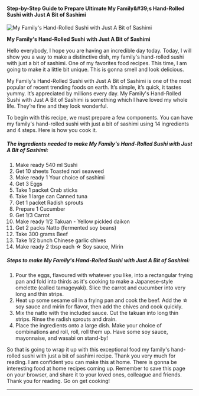             

#### Step-by-Step Guide to Prepare Ultimate My Family&amp;#39;s Hand-Rolled Sushi with Just A Bit of Sashimi

![My Family's Hand-Rolled Sushi with Just A Bit of Sashimi](https://img-global.cpcdn.com/recipes/6150016277151744/751x532cq70/my-familys-hand-rolled-sushi-with-just-a-bit-of-sashimi-recipe-main-photo.jpg)

**My Family's Hand-Rolled Sushi with Just A Bit of Sashimi**

Hello everybody, I hope you are having an incredible day today. Today, I will show you a way to make a distinctive dish, my family's hand-rolled sushi with just a bit of sashimi. One of my favorites food recipes. This time, I am going to make it a little bit unique. This is gonna smell and look delicious.

My Family's Hand-Rolled Sushi with Just A Bit of Sashimi is one of the most popular of recent trending foods on earth. It’s simple, it’s quick, it tastes yummy. It’s appreciated by millions every day. My Family's Hand-Rolled Sushi with Just A Bit of Sashimi is something which I have loved my whole life. They’re fine and they look wonderful.

To begin with this recipe, we must prepare a few components. You can have my family's hand-rolled sushi with just a bit of sashimi using 14 ingredients and 4 steps. Here is how you cook it.

##### The ingredients needed to make My Family's Hand-Rolled Sushi with Just A Bit of Sashimi:

1.  Make ready 540 ml Sushi
2.  Get 10 sheets Toasted nori seaweed
3.  Make ready 1 Your choice of sashimi
4.  Get 3 Eggs
5.  Take 1 packet Crab sticks
6.  Take 1 large can Canned tuna
7.  Get 1 packet Radish sprouts
8.  Prepare 1 Cucumber
9.  Get 1/3 Carrot
10.  Make ready 1/2 Takuan - Yellow pickled daikon
11.  Get 2 packs Natto (fermented soy beans)
12.  Take 300 grams Beef
13.  Take 1/2 bunch Chinese garlic chives
14.  Make ready 2 tbsp each ☆ Soy sauce, Mirin

##### Steps to make My Family's Hand-Rolled Sushi with Just A Bit of Sashimi:

1.  Pour the eggs, flavoured with whatever you like, into a rectangular frying pan and fold into thirds as it's cooking to make a Japanese-style omelette (called tamagoyaki). Slice the carrot and cucumber into very long and thin strips.
2.  Heat up some sesame oil in a frying pan and cook the beef. Add the ☆ soy sauce and mirin for flavor, then add the chives and cook quickly.
3.  Mix the natto with the included sauce. Cut the takuan into long thin strips. Rinse the radish sprouts and drain.
4.  Place the ingredients onto a large dish. Make your choice of combinations and roll, roll, roll them up. Have some soy sauce, mayonnaise, and wasabi on stand-by!

So that is going to wrap it up with this exceptional food my family's hand-rolled sushi with just a bit of sashimi recipe. Thank you very much for reading. I am confident you can make this at home. There is gonna be interesting food at home recipes coming up. Remember to save this page on your browser, and share it to your loved ones, colleague and friends. Thank you for reading. Go on get cooking!

* * *